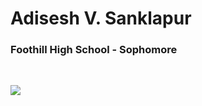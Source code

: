 # Adisesh V. Sanklapur

### Foothill High School - Sophomore
<br>

<a href="mailto:adivsanklapur@gmail.com"><img src="https://img.shields.io/badge/email-adivsanklapur@gmail.com-red??style=flat-square&logo=gmail&logoColor=red"></a>
